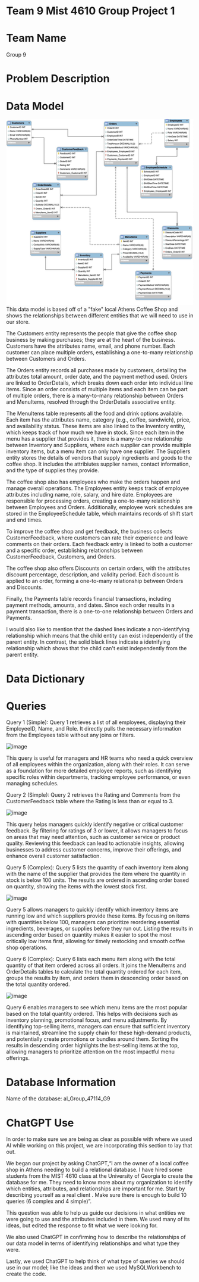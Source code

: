 # Team 9 Mist 4610 Group Project 1

# Team Name
Group 9

# Problem Description

# Data Model
![Datamodel](https://github.com/agd0221/MIST4610Project/blob/main/Image%203-18-25%20at%2011.46%20AM.jpeg)
This data model is based off of a "fake" local Athens Coffee Shop and shows the relationships between different entities that we will need to use in our store.

The Customers entity represents the people that give the coffee shop business by making purchases; they are at the heart of the business. Customers have the attributes name, email, and phone number. Each customer can place multiple orders, establishing a one-to-many relationship between Customers and Orders.

The Orders entity records all purchases made by customers, detailing the attributes total amount, order date, and the payment method used. Orders are linked to OrderDetails, which breaks down each order into individual line items. Since an order consists of multiple items and each item can be part of multiple orders, there is a many-to-many relationship between Orders and MenuItems, resolved through the OrderDetails associative entity.

The MenuItems table represents all the food and drink options available. Each item has the attributes name, category (e.g., coffee, sandwich), price, and availability status. These items are also linked to the Inventory entity, which keeps track of how much we have in stock. Since each item in the menu has a supplier that provides it, there is a many-to-one relationship between Inventory and Suppliers, where each supplier can provide multiple inventory items, but a menu item can only have one supplier. The Suppliers entity stores the details of vendors that supply ingredients and goods to the coffee shop. It includes the attribiutes supplier names, contact information, and the type of supplies they provide.

The coffee shop also has employees who make the orders happen and manage overall operations. The Employees entity keeps track of employee attributes including name, role, salary, and hire date. Employees are responsible for processing orders, creating a one-to-many relationship between Employees and Orders. Additionally, employee work schedules are stored in the EmployeeSchedule table, which maintains records of shift start and end times.

To improve the coffee shop and get feedback, the business collects CustomerFeedback, where customers can rate their experience and leave comments on their orders. Each feedback entry is linked to both a customer and a specific order, establishing relationships between CustomerFeedback, Customers, and Orders.

The coffee shop also offers Discounts on certain orders, with the attributes discount percentage, description, and validity period. Each discount is applied to an order, forming a one-to-many relationship between Orders and Discounts.

Finally, the Payments table records financial transactions, including payment methods, amounts, and dates. Since each order results in a payment transaction, there is a one-to-one relationship between Orders and Payments.

I would also like to mention that the dashed lines indicate a non-identifying relationship which means that the child entity can exist independently of the parent entity. In contrast, the solid black lines indicate a idetnifying relationship which shows that the child can't exist independently from the parent entity.

# Data Dictionary


# Queries
Query 1 (Simple):
Query 1 retrieves a list of all employees, displaying their EmployeeID, Name, and Role. It directly pulls the necessary information from the Employees table without any joins or filters.

<img width="415" alt="image" src="https://github.com/user-attachments/assets/73e31f53-99e8-4c1e-a7b4-6a5452c1de1d" />

This query is useful for managers and HR teams who need a quick overview of all employees within the organization, along with their roles. It can serve as a foundation for more detailed employee reports, such as identifying specific roles within departments, tracking employee performance, or even managing schedules.

Query 2 (Simple):
Query 2 retrieves the Rating and Comments from the CustomerFeedback table where the Rating is less than or equal to 3.

<img width="425" alt="image" src="https://github.com/user-attachments/assets/b7db1031-89ea-42c1-bc18-5cc3524b697a" />

This query helps managers quickly identify negative or critical customer feedback. By filtering for ratings of 3 or lower, it allows managers to focus on areas that may need attention, such as customer service or product quality. Reviewing this feedback can lead to actionable insights, allowing businesses to address customer concerns, improve their offerings, and enhance overall customer satisfaction. 

Query 5 (Complex):
Query 5 lists the quantity of each inventory item along with the name of the supplier that provides the item where the quantity in stock is below 100 units. The results are ordered in ascending order based on quantity, showing the items with the lowest stock first.

![image](https://github.com/user-attachments/assets/649a7dd3-fa04-49dd-8814-a9e663ee0a35)

Query 5 allows managers to quickly identify which inventory items are running low and which suppliers provide these items. By focusing on items with quantities below 100, managers can prioritize reordering essential ingredients, beverages, or supplies before they run out. Listing the results in ascending order based on quantity makes it easier to spot the most critically low items first, allowing for timely restocking and smooth coffee shop operations. 

Query 6 (Complex):
Query 6 lists each menu item along with the total quantity of that item ordered across all orders. It joins the MenuItems and OrderDetails tables to calculate the total quantity ordered for each item, groups the results by item, and orders them in descending order based on the total quantity ordered.

![image](https://github.com/user-attachments/assets/e6b22d11-dd3b-407a-9ebd-aa108eece04f)

Query 6 enables managers to see which menu items are the most popular based on the total quantity ordered. This helps with decisions such as inventory planning, promotional focus, and menu adjustments. By identifying top-selling items, managers can ensure that sufficient inventory is maintained, streamline the supply chain for these high-demand products, and potentially create promotions or bundles around them. Sorting the results in descending order highlights the best-selling items at the top, allowing managers to prioritize attention on the most impactful menu offerings.

# Database Information
Name of the database: al_Group_47114_G9

# ChatGPT Use
In order to make sure we are being as clear as possible with where we used AI while working on this project, we are incorporating this section to lay that out. 

We began our project by asking ChatGPT,“I am the owner of a local coffee shop in Athens needing to build a relational database. I have hired some students from the MIST 4610 class at the University of Georgia to create the database for me. They need to know more about my organization to identify which entities, attributes, and relationships are important for me. Start by describing yourself as a real client . Make sure there is enough to build 10 queries (6 complex and 4 simple)”. 

This question was able to help us guide our decisions in what entities we were going to use and the attributes included in them. We used many of its ideas, but edited the response to fit what we were looking for. 

We also used ChatGPT in confirming how to describe the relationships of our data model in terms of identifying relationships and what type they were. 

Lastly, we used ChatGPT to help think of what type of queries we should use in our model; like the ideas and then we used MySQLWorkbench to create the code. 
